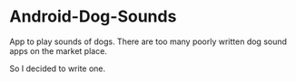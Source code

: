 # Android-Dog-Sounds  

App to play sounds of dogs. There are too many poorly written dog sound apps on the market place.  

So I decided to write one.

